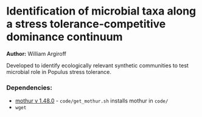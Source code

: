 # Identification of microbial taxa along a stress tolerance-competitive dominance continuum  

**Author:** William Argiroff  

Developed to identify ecologically relevant synthetic communities to test microbial role in Populus stress tolerance.  

### Dependencies:  
* [mothur v 1.48.0](https://github.com/mothur/mothur/releases/tag/v1.48.0) - `code/get_mothur.sh` installs mothur in `code/`
* `wget`



